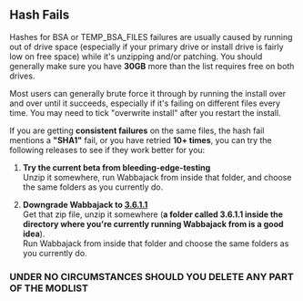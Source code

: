 ## Hash Fails 

Hashes for BSA or TEMP_BSA_FILES failures are usually caused by running out of drive space (especially if your primary drive or install drive is fairly low on free space) while it's unzipping and/or patching. You should generally make sure you have **30GB** more than the list requires free on both drives.

Most users can generally brute force it through by running the install over and over until it succeeds, especially if it's failing on different files every time. You may need to tick "overwrite install" after you restart the install.

If you are getting **consistent failures** on the same files, the hash fail mentions a **"SHA1"** fail, or you have retried **10+ times**, you can try the following releases to see if they work better for you:

1. **Try the current beta from ⁠bleeding-edge-testing**  
   Unzip it somewhere, run Wabbajack from inside that folder, and choose the same folders as you currently do.  

2. **Downgrade Wabbajack to [3.6.1.1](https://github.com/wabbajack-tools/wabbajack/releases/download/3.6.1.1/3.6.1.1.zip)**  
   Get that zip file, unzip it somewhere (**a folder called 3.6.1.1 inside the directory where you're currently running Wabbajack from is a good idea**).  
   Run Wabbajack from inside that folder and choose the same folders as you currently do.  

### UNDER NO CIRCUMSTANCES SHOULD YOU DELETE ANY PART OF THE MODLIST 